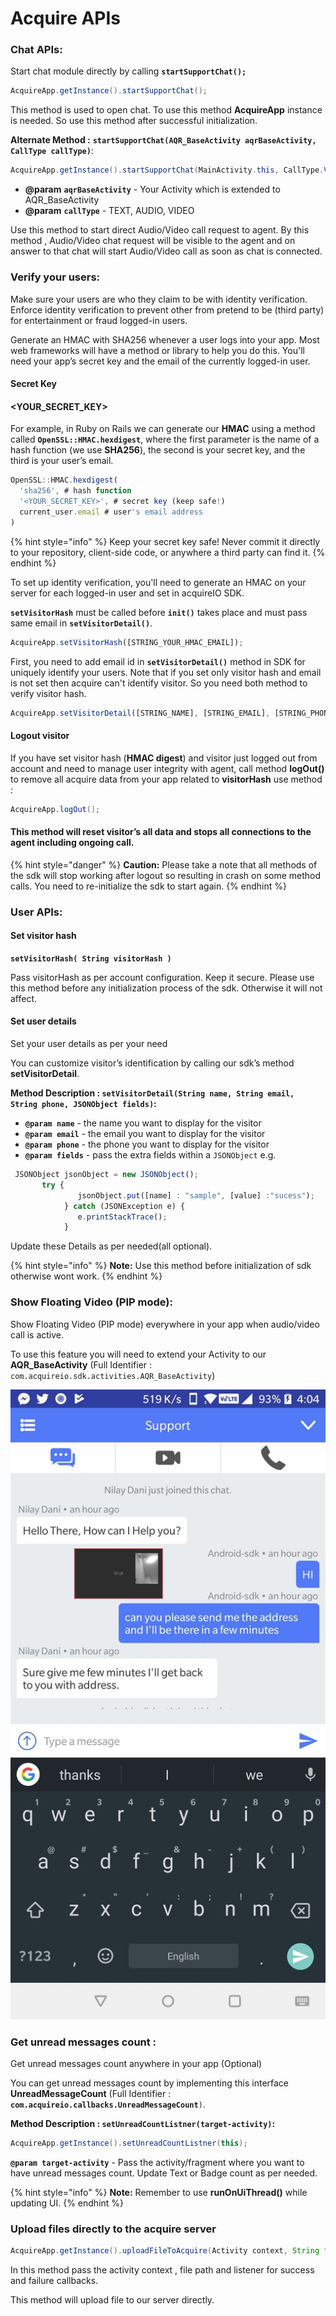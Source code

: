 # Acquire APIs

### Chat APIs:

Start chat module directly by calling **`startSupportChat();`**

```java
AcquireApp.getInstance().startSupportChat();
```

This method is used to open chat. To use this method **AcquireApp** instance is needed. So use this method after successful initialization.

**Alternate Method :** **`startSupportChat(AQR_BaseActivity aqrBaseActivity, CallType callType)`**:

```java
AcquireApp.getInstance().startSupportChat(MainActivity.this, CallType.VIDEO);
```

* **@param** **`aqrBaseActivity`** - Your Activity which is extended to AQR\_BaseActivity
* **@param** **`callType`** - TEXT, AUDIO, VIDEO

Use this method to start direct Audio/Video call request to agent. By this method , Audio/Video chat request will be visible to the agent and on answer to that chat will start Audio/Video call as soon as chat is connected.

### Verify your users:

Make sure your users are who they claim to be with identity verification. Enforce identity verification to prevent other from pretend to be \(third party\) for entertainment or fraud logged-in users.

Generate an HMAC with SHA256 whenever a user logs into your app. Most web frameworks will have a method or library to help you do this. You'll need your app’s secret key and the email of the currently logged-in user.

#### **Secret Key**

#### &lt;YOUR\_SECRET\_KEY&gt;

For example, in Ruby on Rails we can generate our **HMAC** using a method called **`OpenSSL::HMAC.hexdigest`**, where the first parameter is the name of a hash function \(we use **SHA256**\), the second is your secret key, and the third is your user’s email.

```javascript
OpenSSL::HMAC.hexdigest(
  'sha256', # hash function
  '<YOUR_SECRET_KEY>', # secret key (keep safe!)
  current_user.email # user's email address
)
```

{% hint style="info" %}
 Keep your secret key safe! Never commit it directly to your repository, client-side code, or anywhere a third party can find it.
{% endhint %}

To set up identity verification, you'll need to generate an HMAC on your server for each logged-in user and set in acquireIO SDK.

**`setVisitorHash`** must be called before **`init()`** takes place and must pass same email in **`setVisitorDetail()`**.

```javascript
AcquireApp.setVisitorHash([STRING_YOUR_HMAC_EMAIL]);
```

 First, you need to add email id in **`setVisitorDetail()`** method in SDK for uniquely identify your users. Note that if you set only visitor hash and email is not set then acquire can't identify visitor. So you need both method to verify visitor hash.

```javascript
AcquireApp.setVisitorDetail([STRING_NAME], [STRING_EMAIL], [STRING_PHONE_NUMBER]);
```

#### **Logout visitor**

If you have set visitor hash \(**HMAC digest**\) and visitor just logged out from account and need to manage user integrity with agent, call method **logOut\(\)** to remove all acquire data from your app related to **visitorHash** use method :

```java
AcquireApp.logOut();
```

#### This method will reset visitor’s all data and stops all connections to the agent including ongoing call.

{% hint style="danger" %}
**Caution:** Please take a note that all methods of the sdk will stop working after logout so resulting in crash on some method calls. You need to re-initialize the sdk to start again.
{% endhint %}

### User APIs:

#### Set visitor hash

**`setVisitorHash( String visitorHash )`**

Pass visitorHash as per account configuration. Keep it secure. Please use this method before any initialization process of the sdk. Otherwise it will not affect.

#### Set user details

Set your user details as per your need 

You can customize visitor’s identification by calling our sdk’s method **setVisitorDetail**.

**Method Description : `setVisitorDetail(String name, String email, String phone, JSONObject fields)`:**

* **`@param name`** - the name you want to display for the visitor
* **`@param email`** - the email you want to display for the visitor
* **`@param phone`**  - the phone you want to display for the visitor
* **`@param fields`**  - pass the extra fields within a `JSONObject` e.g.

```javascript
 JSONObject jsonObject = new JSONObject();
       try {
               jsonObject.put([name] : "sample", [value] :"sucess");
            } catch (JSONException e) {
               e.printStackTrace();
            }
```

 Update these Details as per needed\(all optional\).

{% hint style="info" %}
**Note:** Use this method before initialization of sdk otherwise wont work.
{% endhint %}

### Show Floating Video \(PIP mode\):

Show Floating Video \(PIP mode\) everywhere in your app when audio/video call is active.

To use this feature you will need to extend your Activity to our **AQR\_BaseActivity** \(Full Identifier : `com.acquireio.sdk.activities.AQR_BaseActivity`\)

![](../.gitbook/assets/api-explore.jpg)

### Get unread messages count : <a id="get-unread-messages-count"></a>

Get unread messages count anywhere in your app \(Optional\)

You can get unread messages count by implementing this interface **UnreadMessageCount** \(Full Identifier : **`com.acquireio.callbacks.UnreadMessageCount`**`)`.

**Method Description : `setUnreadCountListner(target-activity)`:**

```java
AcquireApp.getInstance().setUnreadCountListner(this);
```

**`@param target-activity`** - Pass the activity/fragment where you want to have unread messages count. Update Text or Badge count as per needed.

{% hint style="info" %}
**Note:** Remember to use **runOnUiThread\(\)** while updating UI.
{% endhint %}

### Upload files directly to the acquire server <a id="upload-files-directly-to-the-acquire-server"></a>

```java
AcquireApp.getInstance().uploadFileToAcquire(Activity context, String filePath, UploadFileListener uploadFileListener);
```

In this method pass the activity context , file path and listener for success and failure callbacks.

This method will upload file to our server directly.



